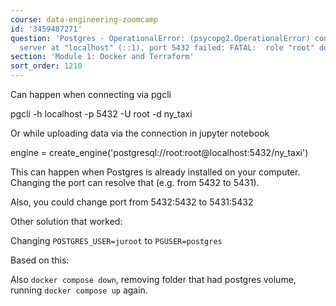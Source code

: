 ```yaml
---
course: data-engineering-zoomcamp
id: '3459487271'
question: 'Postgres - OperationalError: (psycopg2.OperationalError) connection to
  server at "localhost" (::1), port 5432 failed: FATAL:  role "root" does not exist'
section: 'Module 1: Docker and Terraform'
sort_order: 1210
---
```


Can happen when connecting via pgcli

pgcli -h localhost -p 5432 -U root -d ny_taxi

Or while uploading data via the connection in jupyter notebook

engine = create_engine('postgresql://root:root@localhost:5432/ny_taxi')

This can happen when Postgres is already installed on your computer. Changing the port can resolve that (e.g. from 5432 to 5431).

Also, you could change port from 5432:5432 to 5431:5432

Other solution that worked:

Changing `POSTGRES_USER=juroot` to `PGUSER=postgres`

Based on this:

Also `docker compose down`, removing folder that had postgres volume, running `docker compose up` again.

